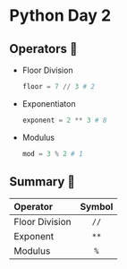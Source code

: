 # Python Day 2

## Operators 🔢

- Floor Division
  ```py
  floor = 7 // 3 # 2
  ```
- Exponentiaton
  ```py
  exponent = 2 ** 3 # 8
  ```
- Modulus
  ```py
  mod = 3 % 2 # 1
  ```

## Summary 📝

| Operator       | Symbol |
| :------------- | :----: |
| Floor Division |  `//`  |
| Exponent       |  `**`  |
| Modulus        |  `%`   |
